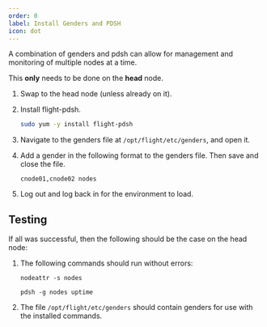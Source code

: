 ```yaml
---
order: 0
label: Install Genders and PDSH
icon: dot
---
```


A combination of genders and pdsh can allow for management and monitoring of multiple nodes at a time. 


This **only** needs to be done on the **head** node.

1. Swap to the head node (unless already on it).

2. Install flight-pdsh.
	```bash
	sudo yum -y install flight-pdsh
	```

3. Navigate to the genders file at `/opt/flight/etc/genders`, and open it.

4. Add a gender in the following format to the genders file. Then save and close the file.
	```
	cnode01,cnode02 nodes
	```
5. Log out and log back in for the environment to load.

## Testing

If all was successful, then the following should be the case on the head node:

1. The following commands should run without errors:
    ```
    nodeattr -s nodes
    ```
    ```
    pdsh -g nodes uptime
    ```

2. The file `/opt/flight/etc/genders` should contain genders for use with the installed commands.